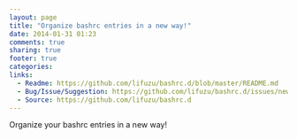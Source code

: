 ```yaml
---
layout: page
title: "Organize bashrc entries in a new way!"
date: 2014-01-31 01:23
comments: true
sharing: true
footer: true
categories: 
links:
  - Readme: https://github.com/lifuzu/bashrc.d/blob/master/README.md
  - Bug/Issue/Suggestion: https://github.com/lifuzu/bashrc.d/issues/new
  - Source: https://github.com/lifuzu/bashrc.d
---
```

Organize your bashrc entries in a new way!

